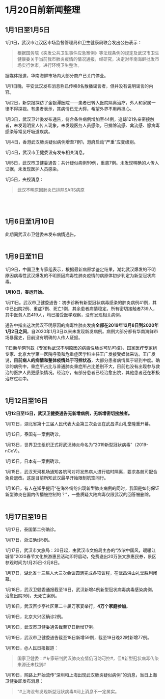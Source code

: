 # 1月20日前新闻整理

## 1月1日至1月5日

1月1日，武汉市江汉区市场监督管理局和卫生健康局联合发出公告表示：
>根据国务院《突发公共卫生事件应急案例》等法规条例的规定及武汉市卫生健康委关于当前我市肺炎疫情的情况通报，经研究，决定对华南海鲜批发市场实行休市，进行环境卫生整治。

据媒体报道，华南海鲜市场内大部分商户已关门停业。

1月1日晚，平安武汉发布消息称已传唤8名散播谣言者，但并没有说明谣言的内容。

1月2日，新京报探访了金银潭医院——患者已转入医院隔离治疗，外人和家属一律不得探视。有患者表示，其病情已无大碍，希望外界不用再担心。

1月3日，武汉卫计委发布通告，符合条件病例增加至44例，追踪121名亲密接触者，未发现明显人传人现象，未发现医务人员感染。已排除流感、禽流感、腺病毒感染等常见呼吸道疾病。

1月4日，香港武汉肺炎疑似病例增至7例1，港府启动“严重”应变级别。

1月4日，武汉市卫健委没有发布相关消息。

1月5日，武汉市卫健委通告：共计疑似病例59例，重患7例。未发现明确的人传人证据，未发现医护人员感染。

1月5日，央视消息：
>武汉不明原因肺炎已排除SARS病原

<br/><br/>

## 1月6日至1月10日

此期间武汉市卫健委未发布病情通告。<br/><br/>

## 1月9日至11日

1月9日，中国卫生专家组表示，根据最新病原学鉴定结果，湖北武汉爆发的不明原因病毒性武汉爆发的不明原因病毒性肺炎疫情的病原体初步判定为新型冠状病毒。

**1月10日，春运开始。**

1月11日。武汉市卫健委通告：初步诊断有新型冠状病毒感染的肺炎病例41例，其中已出院2例、重症7例、死亡1例，其余患者病情稳定。所有密切接触者739人，其中医务人员419人，均已接受医学观察，没有发现相关病例。

通告中指出这次武汉不明原因的病毒性肺炎发病**全部在2019年12月8日到2020年1月2日之间**。自2020年1月3日以来未发现新发病例。病例大部分都有华南海鲜市场暴露史，目前没有明确的人传人证据。

11日新华网刊载《专家称武汉不明原因的病毒性肺炎可防可控》，国家医疗专家组专家、北京大学第一医院呼吸和危重症医学科主任王广发接受媒体采访。王广发说，**目前病人的病情和整体疫情处于可控状态**，大部分患者病情属于轻到中度。确诊的病例中，重症所占比与普通肺炎重症所占比差别不大，目前也没有出现参与救治的医护人员更感染情况。经治疗，有部分患者已经治愈出院，其他患者还在积极治疗过程中。<br/><br/>

## 1月12日至16日

**1月12日至15日，武汉卫健委通告无新增病例，无新增密切接触者。**

1月12日，湖北省第十三届人民代表大会第三次会议在武昌洪山礼堂隆重开幕。

1月13日，泰国有一案例确诊。

1月13日，世界卫生组织正式将武汉肺炎命名为“2019新型冠状病毒”（2019-nCoV)。

1月15日，日本有一案例确诊。

1月15日，武汉天河机场通知各航司对将发热病人进行临时隔离，要求各航司配合免费退改。这是目前所知武汉最早开始限制航空同行。

1月16日，有人在知乎提问“在海外纷纷出现新型肺炎病例的同时，我国是如何保证新型肺炎在国内传播被控制的？”，一些质疑大陆病毒仅限武汉的回答被删除。<br/><br/>

## 1月17日至19日

1月17日，泰国第二例确诊。

1月17日，浙江确诊5例。

1月17日，武汉市文旅局：20日起，由武汉市文旅局主办的“浓浓中国风，暖暖江城情”2020春节文化旅游惠民活动即将启动，免费送出20万张文旅惠民券，景区参观时间为1月25日-2月8日。

1月17日，湖北省十三届人大三次会议圆满完成各项议程，在武昌洪山礼堂胜利闭幕。

1月18日，武汉卫健委通报截至16日，武汉新增4例新型冠状病毒病毒感染病例，治愈出院3例，无死亡案例。

1月18日，武汉百步亭社区第二十届万家宴举行，**4万个家庭参加**。

1月19日，北京大兴区确诊2例。

1月19日，武汉市卫健委通告截至17日新增17例。

1月19日，武汉市卫健委通告截至18日新增59例，截至19日晚22时新增77例。

1月19日，@人民日报报道：
>国家卫健委：#专家研判武汉肺炎疫情仍可防可控#，但#新型冠状病毒传染来源还未找到#

1月19日，网路上开始流传“深圳和上海出现武汉肺炎疑似病例”的消息，当日上海卫健委即发布消息：
>“#上海没有发现新型冠状病毒#网上消息不一定属实。






